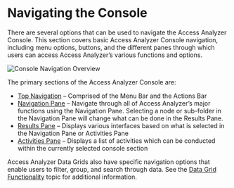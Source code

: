 # Navigating the Console

There are several options that can be used to navigate the Access Analyzer Console. This section
covers basic Access Analyzer Console navigation, including menu options, buttons, and the different
panes through which users can access Access Analyzer’s various functions and options.

![Console Navigation Overview](/img/product_docs/accessanalyzer/admin/navigate/navigationoverview.webp)

The primary sections of the Access Analyzer Console are:

- [Top Navigation](/docs/accessanalyzer/12.0/administration/navigation/top.md) – Comprised of the Menu Bar and the Actions Bar
- [Navigation Pane](/docs/accessanalyzer/12.0/administration/navigation/pane.md) – Navigate through all of Access Analyzer’s major functions using the
  Navigation Pane. Selecting a node or sub-folder in the Navigation Pane will change what can be
  done in the Results Pane.
- [Results Pane](/docs/accessanalyzer/12.0/administration/navigation/results-pane.md) – Displays various interfaces based on what is selected in the
  Navigation Pane or Activities Pane
- [Activities Pane](/docs/accessanalyzer/12.0/administration/navigation/activities-pane.md) – Displays a list of activities which can be conducted within
  the currently selected console section

Access Analyzer Data Grids also have specific navigation options that enable users to filter, group,
and search through data. See the [Data Grid Functionality](/docs/accessanalyzer/12.0/administration/navigation/data-grid.md) topic for additional
information.
